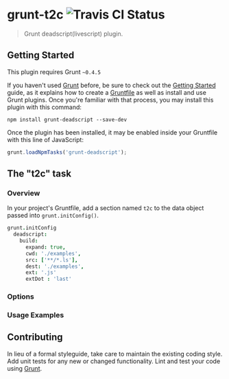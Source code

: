 # grunt-t2c ![Travis CI Status](https://api.travis-ci.org/johanjordaan/grunt-deadscript.svg?branch=master "Travis CI Status")

> Grunt deadscript(livescript) plugin.

## Getting Started
This plugin requires Grunt `~0.4.5`

If you haven't used [Grunt](http://gruntjs.com/) before, be sure to check out the [Getting Started](http://gruntjs.com/getting-started) guide, as it explains how to create a [Gruntfile](http://gruntjs.com/sample-gruntfile) as well as install and use Grunt plugins. Once you're familiar with that process, you may install this plugin with this command:

```shell
npm install grunt-deadscript --save-dev
```

Once the plugin has been installed, it may be enabled inside your Gruntfile with this line of JavaScript:

```js
grunt.loadNpmTasks('grunt-deadscript');
```

## The "t2c" task

### Overview
In your project's Gruntfile, add a section named `t2c` to the data object passed into `grunt.initConfig()`.

```coffee
grunt.initConfig
  deadscript:
    build:
      expand: true,
      cwd: './examples',
      src: ['**/*.ls'],
      dest: './examples',
      ext: '.js'
      extDot : 'last'

```

### Options


### Usage Examples


## Contributing
In lieu of a formal styleguide, take care to maintain the existing coding style. Add unit tests for any new or changed functionality. Lint and test your code using [Grunt](http://gruntjs.com/).
